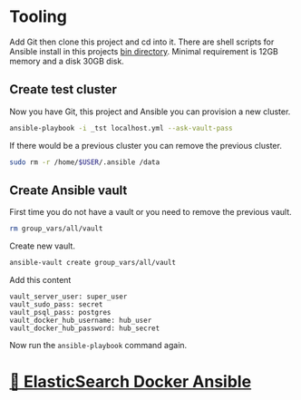 # Tooling

Add Git then clone this project and cd into it. There are shell scripts for Ansible install in this projects [bin directory](http://github.com/noud/elasticsearch-docker-ansible/tree/master/bin).
Minimal requirement is 12GB memory and a disk 30GB disk.

## Create test cluster

Now you have Git, this project and Ansible you can provision a new cluster.

```sh
ansible-playbook -i _tst localhost.yml --ask-vault-pass
```
If there would be a previous cluster you can remove the previous cluster.

```sh
sudo rm -r /home/$USER/.ansible /data
```

## Create Ansible vault

First time you do not have a vault or you need to remove the previous vault.

```sh
rm group_vars/all/vault
```

Create new vault.

```sh
ansible-vault create group_vars/all/vault
```

Add this content

```
vault_server_user: super_user
vault_sudo_pass: secret
vault_psql_pass: postgres
vault_docker_hub_username: hub_user
vault_docker_hub_password: hub_secret
```

Now run the ```ansible-playbook``` command again.

# [📁 ElasticSearch Docker Ansible](http://github.com/noud/elasticsearch-docker-ansible#elastics-kibana-elasticsearch-and-apaches-manifoldcf-in-docker-containers-provisioned-by-red-hats-ansible)
